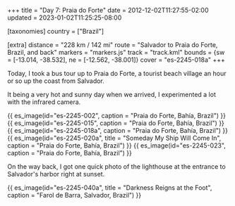 +++
title = "Day 7: Praia do Forte"
date = 2012-12-02T11:27:55-02:00
updated = 2023-01-02T11:25:25-08:00

[taxonomies]
country = ["Brazil"]

[extra]
distance = "228 km / 142 mi"
route = "Salvador to Praia do Forte, Brazil, and back"
markers = "markers.js"
track = "track.kml"
bounds = {sw = [-13.014, -38.532], ne = [-12.562, -38.001]}
cover = "es-2245-018a"
+++

Today, I took a bus tour up to Praia do Forte, a tourist beach village an hour or so up the coast from Salvador.

<!-- more -->

It being a very hot and sunny day when we arrived, I experimented a lot with the infrared camera.

{{ es_image(id="es-2245-002", caption = "Praia do Forte, Bahía, Brazil") }}
{{ es_image(id="es-2245-015", caption = "Praia do Forte, Bahía, Brazil") }}
{{ es_image(id="es-2245-018a", caption = "Praia do Forte, Bahía, Brazil") }}
{{ es_image(id="es-2245-020a", title = "Someday My Ship Will Come In", caption = "Praia do Forte, Bahía, Brazil") }}
{{ es_image(id="es-2245-023", caption = "Praia do Forte, Bahía, Brazil") }}

On the way back, I got one quick photo of the lighthouse at the entrance to Salvador's harbor right at sunset.

{{ es_image(id="es-2245-040a", title = "Darkness Reigns at the Foot", caption = "Farol de Barra, Salvador, Brazil") }}

